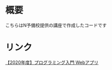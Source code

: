 # 概要
こちらはN予備校提供の講座で作成したコードです

# リンク
[【2020年度】プログラミング入門 Webアプリ](https://www.nnn.ed.nico/courses/668/chapters)
